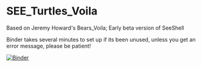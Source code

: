 # SEE_Turtles_Voila
 Based on Jeremy Howard's Bears_Voila; Early beta version of SeeShell

Binder takes several minutes to set up if its been unused, unless you get an error message, please be patient!

[![Binder](https://mybinder.org/badge_logo.svg)](https://mybinder.org/v2/gh/RobillardA/SEE_Turtles_Voila/main?urlpath=%2Fvoila%2Frender%2FTooRare_Voila.ipynb)
